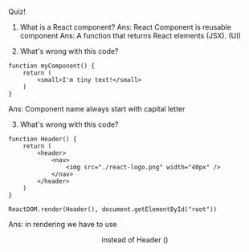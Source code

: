 Quiz!

1. What is a React component?
Ans: React Component is reusable component
Ans: A function that returns React elements (JSX). (UI)

2. What's wrong with this code?
```
function myComponent() {
    return (
        <small>I'm tiny text!</small>
    )
}
```
Ans: Component name always start with capital letter

3. What's wrong with this code?
```
function Header() {
    return (
        <header>
            <nav>
                <img src="./react-logo.png" width="40px" />
            </nav>
        </header>
    )
}

ReactDOM.render(Header(), document.getElementById("root"))
```
Ans: in rendering we have to use <Header /> instead of Header ()